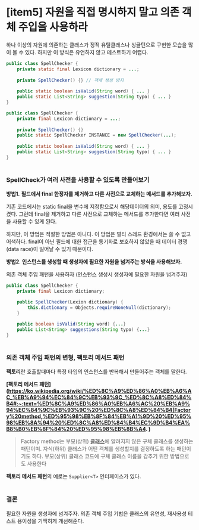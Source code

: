 
# [item5] 자원을 직접 명시하지 말고 의존 객체 주입을 사용하라

하나 이상의 자원에 의존하는 클래스가 정적 유틸클래스나 싱글턴으로 구현한 모습을 많이 볼 수 있다. 하지만 이 방식은 유연하지 않고 테스트하기 어렵다. 

```java
public class SpellChecker {
	private static final Lexicon dictionary = ...;
		
	private SpellChecker() {} // 객체 생성 방지
		
	public static boolean isValid(String word) { ... }
	public static List<String> suggestion(String typo) { ... }
}
```

```java
public class SpellChecker {
	private final Lexicon dictionary = ...;
		
	private SpellChecker() {}
	public static SpellChecker INSTANCE = new SpellChecker(...);
		
	public static boolean isValid(String word) { ... }
	public static List<String> suggestion(String typo) { ... }
}
```
# 
### SpellCheck가 여러 사전을 사용할 수 있도록 만들어보기

**방법1.** 
**필드에서 final 한정자를 제거하고 다른 사전으로 교체하는 메서드를 추가해보자.**

기존 코드에서는 static final을 변수에 지정함으로서 해당데이터의 의미, 용도를 고정시켰다. 그런데 final을 제거하고 다른 사전으로 교체하는 메서드를 추가한다면 여러 사전을 사용할 수 있게 된다.

하지만, 이 방법은 적절한 방법은 아니다. 이 방법은 멀티 스레드 환경에서는 쓸 수 없고 어색하다. final이 아닌 필드에 대한 접근을 동기화로 보호하지 않았을 때 데이터 경쟁(data race)이 일어날 수 있기 때문이다.


**방법2**. 
**인스턴스를 생성할 때 생성자에 필요한 자원을 넘겨주는 방식을 사용해보자.**

의존 객체 주입 패턴을 사용하자 (인스턴스 생성시 생성자에 필요한 자원을 넘겨주자)

```java
public class SpellChecker {
	private final Lexicon dictionary;

	public SpellChecker(Lexion dictionary) {
		this.dictionary = Objects.requireNoneNull(dictionary);
	}

	public boolean isValid(String word) {...}
	public List<String> suggestions(String typo) {...}
}
```
#
### 의존 객체 주입 패턴의 변형, 팩토리 메서드 패턴

**팩토리**란 호출할때마다 특정 타입의 인스턴스를 반복해서 만들어주는 객체를 말한다.

**[팩토리 메서드 패턴](https://ko.wikipedia.org/wiki/%ED%8C%A9%ED%86%A0%EB%A6%AC_%EB%A9%94%EC%84%9C%EB%93%9C_%ED%8C%A8%ED%84%B4#:~:text=%ED%8C%A9%ED%86%A0%EB%A6%AC%20%EB%A9%94%EC%84%9C%EB%93%9C%20%ED%8C%A8%ED%84%B4(Factory%20method,%ED%95%98%EB%8F%84%EB%A1%9D%20%ED%95%98%EB%8A%94%20%ED%8C%A8%ED%84%B4%EC%9D%B4%EA%B8%B0%EB%8F%84%20%ED%95%98%EB%8B%A4. )**

> Factory method는 부모(상위) [클래스](https://ko.wikipedia.org/w/index.php?title=%ED%81%B4%EB%9E%98%EC%8A%A4_(%EC%A0%84%EC%82%B0%ED%95%99)&action=edit&redlink=1)에 알려지지 않은 구체 클래스를 생성하는 패턴이며. 자식(하위) 클래스가 어떤 객체를 생성할지를 결정하도록 하는 패턴이기도 하다. 부모(상위) 클래스 코드에 구체 클래스 이름을 감추기 위한 방법으로도 사용한다
> 

**팩토리 메서드 패턴**의 예로는 `Supplier<T>` 인터페이스가 있다. 

#
### 결론

필요한 자원을 생성자에 넘겨주자. 의존 객체 주입 기법은 클래스의 유연성, 재사용성 테스트 용이성을 기맥히게 개선해준다.
